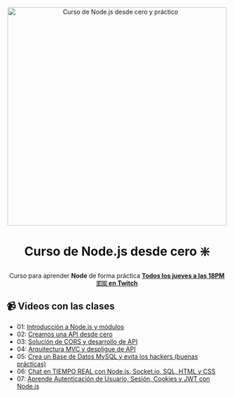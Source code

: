 <div align="center">

<img alt="Curso de Node.js desde cero y práctico" src="https://github-production-user-asset-6210df.s3.amazonaws.com/1561955/254806429-8ff74316-d49e-4358-8b1e-07d7b5a64ed4.jpeg" width="500">

# Curso de Node.js desde cero ❇️

Curso para aprender **Node** de forma práctica
**[Todos los jueves a las 18PM 🇪🇸 en Twitch](https://twitch.tv/midudev)**
</div>

## 📹 Videos con las clases

- 01: [Introducción a Node.js y módulos](https://www.youtube.com/watch?v=yB4n_K7dZV8)
- 02: [Creamos una API desde cero](https://www.youtube.com/watch?v=YmZE1HXjpd4)
- 03: [Solución de CORS y desarrollo de API](https://www.youtube.com/watch?v=-9d3KhCqOtU)
- 04: [Arquitectura MVC y despligue de API](https://www.youtube.com/watch?v=ev3Yxva4wI4)
- 05: [Crea un Base de Datos MySQL y evita los hackers (buenas prácticas)](https://www.youtube.com/watch?v=eCWNQfzuuso&list=RDCMUC3aj05GEEyzdOqYM5FLSFeg&index=3)
- 06: [Chat en TIEMPO REAL con Node.js, Socket.io, SQL, HTML y CSS](https://www.youtube.com/watch?v=WpbBhTx5R9Q&list=PLUofhDIg_38qm2oPOV-IRTTEKyrVBBaU7&index=6)
- 07: [Aprende Autenticación de Usuario, Sesión, Cookies y JWT con Node.js](https://www.youtube.com/watch?v=UqnnhAZxRac&list=PLUofhDIg_38qm2oPOV-IRTTEKyrVBBaU7&index=7)
